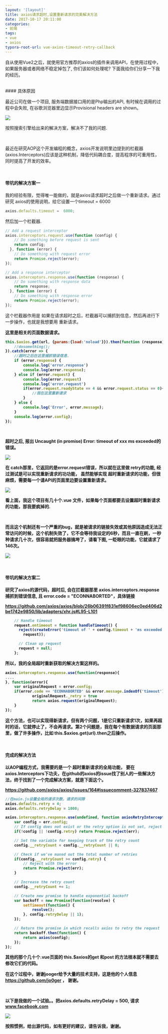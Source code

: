 ```yaml
---
layout: '[layout]'
title: axios请求超时,设置重新请求的完美解决方法
date: 2017-10-17 20:11:00
categories:
- 前端
tags:
- vue
- axios
typora-root-url: vue-axios-timeout-retry-callback
---
```


自从使用Vue2之后，就使用官方推荐的axios的插件来调用API，在使用过程中，如果服务器或者网络不稳定掉包了, 你们该如何处理呢? 下面我给你们分享一下我的经历。

<!-- more -->
<br>
#### 具体原因

最近公司在做一个项目, 服务端数据接口用的是Php输出的API, 有时候在调用的过程中会失败, 在谷歌浏览器里边显示Provisional headers are shown。

![](1.png.webp)



按照搜索引擎给出来的解决方案，解决不了我的问题.

<br>

最近在研究AOP这个开发编程的概念，axios开发说明里边提到的栏截器(axios.Interceptors)应该是这种机制，降低代码耦合度，提高程序的可重用性，同时提高了开发的效率。

<br>

#### 带坑的解决方案一

我的经验有限，觉得唯一能做的，就是axios请求超时之后做一个重新请求。通过研究 axios的使用说明，给它设置一个timeout = 6000

```javascript
axios.defaults.timeout =  6000;
```

然后加一个栏截器.

```javascript
// Add a request interceptor
axios.interceptors.request.use(function (config) {
    // Do something before request is sent
    return config;
  }, function (error) {
    // Do something with request error
    return Promise.reject(error);
});

// Add a response interceptor
axios.interceptors.response.use(function (response) {
    // Do something with response data
    return response;
  }, function (error) {
    // Do something with response error
    return Promise.reject(error);
});
```

这个栏截器作用是 如果在请求超时之后，栏截器可以捕抓到信息，然后再进行下一步操作，也就是我想要用 重新请求。

<b>

这里是相关的页面数据请求。

```javascript
this.$axios.get(url, {params:{load:'noload'}}).then(function (response) {
	//dosomething();
}).catch(error => {
	//超时之后在这里捕抓错误信息.
	if (error.response) {
		console.log('error.response')
		console.log(error.response);
	} else if (error.request) {
		console.log(error.request)
		console.log('error.request')
		if(error.request.readyState == 4 && error.request.status == 0){
			//我在这里重新请求
		}
	} else {
		console.log('Error', error.message);
	}
	console.log(error.config);
});
```

<br>

超时之后, 报出 Uncaught (in promise) Error: timeout of  xxx ms exceeded的错误。

![](2.png.webp)

在 catch那里，它返回的是error.request错误，所以就在这里做 retry的功能,  经过测试是可以实现重新请求的功功能， 虽然能够实现 超时重新请求的功能，但很麻烦，需要每一个请API的页面里边要设置重新请求。

![](4.png.webp)

看上面，我这个项目有几十个.vue 文件，如果每个页面都要去设置超时重新请求的功能，那我要疯掉的.

<br>

而且这个机制还有一个严重的bug，就是被请求的链接失效或其他原因造成无法正常访问的时候，这个机制失效了，它不会等待我设定的6秒，而且一直在刷，一秒种请求几十次，很容易就把服务器搞垮了，请看下图, 一眨眼的功能，它就请求了146次。

![](3.png.webp)

<br>

#### 带坑的解决方案二

研究了axios的源代码，超时后,  会在拦截器那里 axios.interceptors.response 捕抓到错误信息,  且 error.code = "ECONNABORTED"，具体链接

 https://github.com/axios/axios/blob/26b06391f831ef98606ec0ed406d2be1742e9850/lib/adapters/xhr.js#L95-L101

```javascript
    // Handle timeout
    request.ontimeout = function handleTimeout() {
      reject(createError('timeout of ' + config.timeout + 'ms exceeded', config, 'ECONNABORTED',
        request));

      // Clean up request
      request = null;
    };
```

所以，我的全局超时重新获取的解决方案这样的。

```javascript
axios.interceptors.response.use(function(response){
....
}, function(error){
	var originalRequest = error.config;
	if(error.code == 'ECONNABORTED' && error.message.indexOf('timeout')!=-1 && !originalRequest._retry){
			originalRequest._retry = true
			return axios.request(originalRequest);
	}
});
```

这个方法，也可以实现得新请求，但有两个问题，1是它只重新请求1次，如果再超时的话，它就停止了，不会再请求。第2个问题是，我在每个有数据请求的页面那里，做了许多操作，比如 this.$axios.get(url).then之后操作。

<br>

#### 完成的解决方法

以AOP编程方式，我需要的是一个 超时重新请求的全局功能， 要在axios.Interceptors下功夫，在github的axios的issue找了别人的一些解决方法，终于找到了一个完成解决方案，就是下面这个。

https://github.com/axios/axios/issues/164#issuecomment-327837467

```javascript
//在main.js设置全局的请求次数，请求的间隙
axios.defaults.retry = 4;
axios.defaults.retryDelay = 1000;

axios.interceptors.response.use(undefined, function axiosRetryInterceptor(err) {
    var config = err.config;
    // If config does not exist or the retry option is not set, reject
    if(!config || !config.retry) return Promise.reject(err);

    // Set the variable for keeping track of the retry count
    config.__retryCount = config.__retryCount || 0;

    // Check if we've maxed out the total number of retries
    if(config.__retryCount >= config.retry) {
        // Reject with the error
        return Promise.reject(err);
    }

    // Increase the retry count
    config.__retryCount += 1;

    // Create new promise to handle exponential backoff
    var backoff = new Promise(function(resolve) {
        setTimeout(function() {
            resolve();
        }, config.retryDelay || 1);
    });

    // Return the promise in which recalls axios to retry the request
    return backoff.then(function() {
        return axios(config);
    });
});
```

其他的那个几十个.vue页面的 this.$axios的get 和post 的方法根本就不需要去修改它们的代码。

在这个过程中，谢谢jooger给予大量的技术支持，这是他的个人信息 https://github.com/jo0ger ， 谢谢。

<br>

以下是我做的一个试验。。把axios.defaults.retryDelay = 500, 请求 www.facebook.com

![](5.png.webp)



按照惯例，给出源代码，如有更好的建议，请告诉我，谢谢。

<div class="github-widget" data-repo="ssttm169/use-axios-well"></div>
